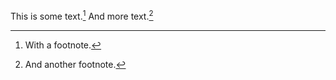 This is some text.[^footnote] And more text.[^another-fn]

[^footnote]: With a footnote.
[^another-fn]: And another footnote.
